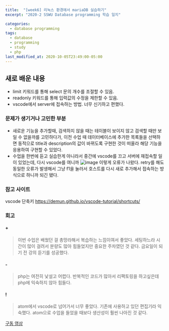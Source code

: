 ```yaml
---
title:  "[week6] 리눅스 환경에서 mariaDB 실습하기"
excerpt: "2020-2 SSWU Database programming 학습 일지"

categories:
  - database programming
tags:
  - database
  - programming
  - study
  - php
last_modified_at: 2020-10-05T23:49:00-05:00
---
```



## 새로 배운 내용
- limit 키워드를 통해 select 문의 개수를 조절할 수 있음.
- readonly 키워드를 통해 입력값의 수정을 제한할 수 있음.
- vscode에서 server에 접속하는 방법. 너무 신기하고 편했다.

### 문제가 생기거나 고민한 부분
- 새로운 기능을 추가할때, 검색하지 않을 때는 테이블이 보이지 않고 검색할 때만 보일 수 없을까를 고민하다가,
이전 수업 때 데이터베이스에 추가한 목록들을 선택하면 동적으로 title과 description의 값이 바뀌도록 구현한 것이 떠올라 해당 기능을 응용하여 구현할 수 있었다. 
- 수업을 한번에 듣고 실습한게 아니라서 중간에 vscode를 끄고 서버에 재접속할 일이 있었는데, 다시 vscode를 여니까
![image](https://user-images.githubusercontent.com/69361613/95403098-41246200-094c-11eb-9c04-794149810ecb.png)
이렇게 오류가 나왔다. retry를 해도 동일한 오류가 발생해서 그냥 f1을 눌러서 호스트를 다시 새로 추가해서 접속하는 방식으로 하니까 되긴 됐다.

### 참고 사이트
vscode 단축키 https://demun.github.io/vscode-tutorial/shortcuts/

### 회고
#### +
>  이번 수업은 배웠던 걸 총망라해서 복습하는 느낌이여서 좋았다. 세팅하느라 시간이 많이 걸려서 분량도 많아 힘들었지만 중요한 주차였던 것 같다. 
금요일이 되기 전 강의 듣기를 성공했다.
#### -
> php는 여전히 낯설고 어렵다. 반복적인 코드가 많아서 리팩토링을 하고싶은데 php에 익숙하지 않아 힘들다.
#### !
> atom에서 vscode로 넘어가서 너무 좋았다. 기존에 사용하고 있던 편집기라 익숙했다. atom으로 수업을 들었을 때보다 생산성이 훨씬 나아진 것 같다.

[구동 영상](https://youtu.be/gHkvJ1xkHeg)
